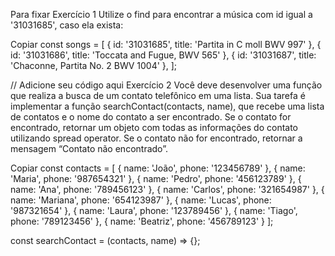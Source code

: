 Para fixar
Exercício 1
Utilize o find para encontrar a música com id igual a '31031685', caso ela exista:

Copiar
const songs = [
  { id: '31031685', title: 'Partita in C moll BWV 997' },
  { id: '31031686', title: 'Toccata and Fugue, BWV 565' },
  { id: '31031687', title: 'Chaconne, Partita No. 2 BWV 1004' },
];

// Adicione seu código aqui
Exercício 2
Você deve desenvolver uma função que realiza a busca de um contato telefônico em uma lista. Sua tarefa é implementar a função searchContact(contacts, name), que recebe uma lista de contatos e o nome do contato a ser encontrado. Se o contato for encontrado, retornar um objeto com todas as informações do contato utilizando spread operator. Se o contato não for encontrado, retornar a mensagem “Contato não encontrado”.

Copiar
const contacts = [
  { name: 'João', phone: '123456789' },
  { name: 'Maria', phone: '987654321' },
  { name: 'Pedro', phone: '456123789' },
  { name: 'Ana', phone: '789456123' },
  { name: 'Carlos', phone: '321654987' },
  { name: 'Mariana', phone: '654123987' },
  { name: 'Lucas', phone: '987321654' },
  { name: 'Laura', phone: '123789456' },
  { name: 'Tiago', phone: '789123456' },
  { name: 'Beatriz', phone: '456789123' }
];

const searchContact = (contacts, name) => {};
